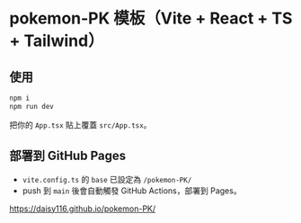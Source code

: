 # pokemon-PK 模板（Vite + React + TS + Tailwind）

## 使用
```bash
npm i
npm run dev
```
把你的 `App.tsx` 貼上覆蓋 `src/App.tsx`。

## 部署到 GitHub Pages
- `vite.config.ts` 的 `base` 已設定為 `/pokemon-PK/`
- push 到 `main` 後會自動觸發 GitHub Actions，部署到 Pages。

https://daisy116.github.io/pokemon-PK/
